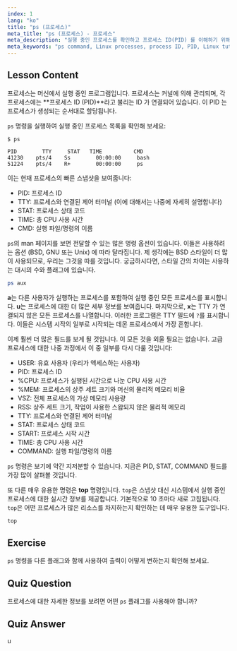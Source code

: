 ```yaml
---
index: 1
lang: "ko"
title: "ps (프로세스)"
meta_title: "ps (프로세스) - 프로세스"
meta_description: "실행 중인 프로세스를 확인하고 프로세스 ID(PID) 를 이해하기 위해 Linux 'ps' 명령에 대해 알아보세요. 프로세스 관리에 대한 초보자 가이드를 얻으세요."
meta_keywords: "ps command, Linux processes, process ID, PID, Linux tutorial, beginner, guide, top command"
---
```


## Lesson Content

프로세스는 머신에서 실행 중인 프로그램입니다. 프로세스는 커널에 의해 관리되며, 각 프로세스에는 **프로세스 ID (PID)**라고 불리는 ID 가 연결되어 있습니다. 이 PID 는 프로세스가 생성되는 순서대로 할당됩니다.

`ps` 명령을 실행하여 실행 중인 프로세스 목록을 확인해 보세요:

```plaintext
$ ps

PID        TTY     STAT   TIME          CMD
41230    pts/4    Ss        00:00:00     bash
51224    pts/4    R+        00:00:00     ps
```

이는 현재 프로세스의 빠른 스냅샷을 보여줍니다:

- PID: 프로세스 ID
- TTY: 프로세스와 연결된 제어 터미널 (이에 대해서는 나중에 자세히 설명합니다)
- STAT: 프로세스 상태 코드
- TIME: 총 CPU 사용 시간
- CMD: 실행 파일/명령의 이름

`ps`의 man 페이지를 보면 전달할 수 있는 많은 명령 옵션이 있습니다. 이들은 사용하려는 옵션 (BSD, GNU 또는 Unix) 에 따라 달라집니다. 제 생각에는 BSD 스타일이 더 많이 사용되므로, 우리는 그것을 따를 것입니다. 궁금하시다면, 스타일 간의 차이는 사용하는 대시의 수와 플래그에 있습니다.

```bash
ps aux
```

**a**는 다른 사용자가 실행하는 프로세스를 포함하여 실행 중인 모든 프로세스를 표시합니다. **u**는 프로세스에 대한 더 많은 세부 정보를 보여줍니다. 마지막으로, **x**는 TTY 가 연결되지 않은 모든 프로세스를 나열합니다. 이러한 프로그램은 TTY 필드에 `?`를 표시합니다. 이들은 시스템 시작의 일부로 시작되는 데몬 프로세스에서 가장 흔합니다.

이제 훨씬 더 많은 필드를 보게 될 것입니다. 이 모든 것을 외울 필요는 없습니다. 고급 프로세스에 대한 나중 과정에서 이 중 일부를 다시 다룰 것입니다:

- USER: 유효 사용자 (우리가 액세스하는 사용자)
- PID: 프로세스 ID
- %CPU: 프로세스가 실행된 시간으로 나눈 CPU 사용 시간
- %MEM: 프로세스의 상주 세트 크기와 머신의 물리적 메모리 비율
- VSZ: 전체 프로세스의 가상 메모리 사용량
- RSS: 상주 세트 크기, 작업이 사용한 스왑되지 않은 물리적 메모리
- TTY: 프로세스와 연결된 제어 터미널
- STAT: 프로세스 상태 코드
- START: 프로세스 시작 시간
- TIME: 총 CPU 사용 시간
- COMMAND: 실행 파일/명령의 이름

`ps` 명령은 보기에 약간 지저분할 수 있습니다. 지금은 PID, STAT, COMMAND 필드를 가장 많이 살펴볼 것입니다.

또 다른 매우 유용한 명령은 **top** 명령입니다. `top`은 스냅샷 대신 시스템에서 실행 중인 프로세스에 대한 실시간 정보를 제공합니다. 기본적으로 10 초마다 새로 고침됩니다. `top`은 어떤 프로세스가 많은 리소스를 차지하는지 확인하는 데 매우 유용한 도구입니다.

```bash
top
```

## Exercise

`ps` 명령을 다른 플래그와 함께 사용하여 출력이 어떻게 변하는지 확인해 보세요.

## Quiz Question

프로세스에 대한 자세한 정보를 보려면 어떤 `ps` 플래그를 사용해야 합니까?

## Quiz Answer

u

